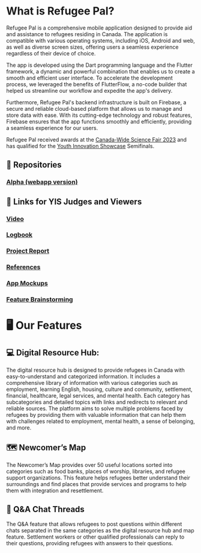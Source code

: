 # What is Refugee Pal?
Refugee Pal is a comprehensive mobile application designed to provide aid and assistance to refugees residing in Canada. The application is compatible with various operating systems, including iOS, Android and web, as well as diverse screen sizes, offering users a seamless experience regardless of their device of choice.

The app is developed using the Dart programming language and the Flutter framework, a dynamic and powerful combination that enables us to create a smooth and efficient user interface. To accelerate the development process, we leveraged the benefits of FlutterFlow, a no-code builder that helped us streamline our workflow and expedite the app's delivery.

Furthermore, Refugee Pal's backend infrastructure is built on Firebase, a secure and reliable cloud-based platform that allows us to manage and store data with ease. With its cutting-edge technology and robust features, Firebase ensures that the app functions smoothly and efficiently, providing a seamless experience for our users.

Refugee Pal received awards at the [Canada-Wide Science Fair 2023](https://youthscience.ca/science-fairs/cwsf/edmonton-2023/) and has qualified for the [Youth Innovation Showcase](https://www.sciencefairs.ca/youth-innovation-showcase/) Semifinals.

## 📖 Repositories

### [Alpha (webapp version)](https://github.com/Refugee-Pal/Refugee-Pal-alpha)

## 🧪 Links for YIS Judges and Viewers

### [Video](https://youtu.be/BUpqfAcLaOc)

### [Logbook](https://github.com/AliSoufi42/refugeepal/blob/main/logbook.md)

### [Project Report](https://www.sciencefairs.ca/website/files/69/6918f45e-1192-46f5-98aa-9c7d76a48603.pdf)

### [References](https://github.com/AliSoufi42/refugeepal/blob/main/bibliography.md)

### [App Mockups](https://www.figma.com/file/2WBSFoJQXayxE7muuKHveu/Refugee-Pal-App-UI%2FUX-(Copy)?type=design&node-id=0%3A1&t=YqJDNNTdv8DRQBvz-1)

### [Feature Brainstorming](https://www.figma.com/file/s4xUomwbZlECxLERwvsmTI/Refugee-Pal-User-Journey?type=whiteboard&node-id=0%3A1&t=Fc51oIrWLOR4TEVB-1)

# 🖥️ Our Features

## 💻 Digital Resource Hub:
The digital resource hub is designed to provide refugees in Canada with easy-to-understand and categorized information. It includes a comprehensive library of information with various categories such as employment, learning English, housing, culture and community, settlement, financial, healthcare, legal services, and mental health. Each category has subcategories and detailed topics with links and redirects to relevant and reliable sources. The platform aims to solve multiple problems faced by refugees by providing them with valuable information that can help them with challenges related to employment, mental health, a sense of belonging, and more.

## 🗺️ Newcomer’s Map
The Newcomer’s Map provides over 50 useful locations sorted into categories such as food banks, places of worship, libraries, and refugee support organizations. This feature helps refugees better understand their surroundings and find places that provide services and programs to help them with integration and resettlement.

## 💬 Q&A Chat Threads

The Q&A feature that allows refugees to post questions within different chats separated in the same categories as the digital resource hub and map feature. Settlement workers or other qualified professionals can reply to their questions, providing refugees with answers to their questions.


